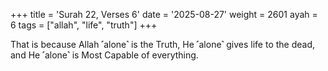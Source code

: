 +++
title = 'Surah 22, Verses 6'
date = '2025-08-27'
weight = 2601
ayah = 6
tags = ["allah", "life", "truth"]
+++

That is because Allah ˹alone˺ is the Truth, He ˹alone˺ gives life to the dead, and He ˹alone˺ is Most Capable of everything.